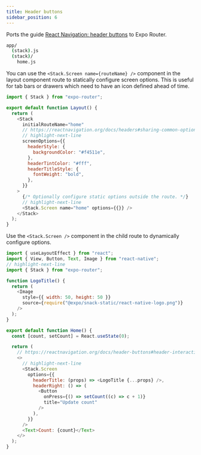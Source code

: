 ```yaml
---
title: Header buttons
sidebar_position: 6
---
```


Ports the guide [React Navigation: header buttons](https://reactnavigation.org/docs/header-buttons) to Expo Router.

```bash title="File System"
app/
  (stack).js
  (stack)/
    home.js
```

You can use the `<Stack.Screen name={routeName} />` component in the layout component route to statically configure screen options. This is useful for tab bars or drawers which need to have an icon defined ahead of time.

```js title=app/(stack).js
import { Stack } from "expo-router";

export default function Layout() {
  return (
    <Stack
      initialRouteName="home"
      // https://reactnavigation.org/docs/headers#sharing-common-options-across-screens
      // highlight-next-line
      screenOptions={{
        headerStyle: {
          backgroundColor: "#f4511e",
        },
        headerTintColor: "#fff",
        headerTitleStyle: {
          fontWeight: "bold",
        },
      }}
    >
      {/* Optionally configure static options outside the route. */}
      // highlight-next-line
      <Stack.Screen name="home" options={{}} />
    </Stack>
  );
}
```

Use the `<Stack.Screen />` component in the child route to dynamically configure options.

```js title=app/(stack)/home.js
import { useLayoutEffect } from "react";
import { View, Button, Text, Image } from "react-native";
// highlight-next-line
import { Stack } from "expo-router";

function LogoTitle() {
  return (
    <Image
      style={{ width: 50, height: 50 }}
      source={require("@expo/snack-static/react-native-logo.png")}
    />
  );
}

export default function Home() {
  const [count, setCount] = React.useState(0);

  return (
    // https://reactnavigation.org/docs/header-buttons#header-interaction-with-its-screen-component
    <>
      // highlight-next-line
      <Stack.Screen
        options={{
          headerTitle: (props) => <LogoTitle {...props} />,
          headerRight: () => (
            <Button
              onPress={() => setCount((c) => c + 1)}
              title="Update count"
            />
          ),
        }}
      />
      <Text>Count: {count}</Text>
    </>
  );
}
```
